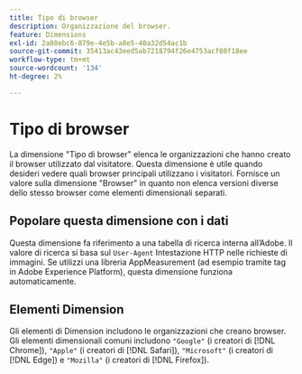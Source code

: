 ```yaml
---
title: Tipo di browser
description: Organizzazione del browser.
feature: Dimensions
exl-id: 2a88ebc6-879e-4e5b-a8e5-40a32d54ac1b
source-git-commit: 35413ac43eed5ab7218794f26e4753acf08f18ee
workflow-type: tm+mt
source-wordcount: '134'
ht-degree: 2%

---
```


# Tipo di browser

La dimensione &quot;Tipo di browser&quot; elenca le organizzazioni che hanno creato il browser utilizzato dal visitatore. Questa dimensione è utile quando desideri vedere quali browser principali utilizzano i visitatori. Fornisce un valore sulla dimensione &quot;Browser&quot; in quanto non elenca versioni diverse dello stesso browser come elementi dimensionali separati.

## Popolare questa dimensione con i dati

Questa dimensione fa riferimento a una tabella di ricerca interna all’Adobe. Il valore di ricerca si basa sul `User-Agent` Intestazione HTTP nelle richieste di immagini. Se utilizzi una libreria AppMeasurement (ad esempio tramite tag in Adobe Experience Platform), questa dimensione funziona automaticamente.

## Elementi Dimension

Gli elementi di Dimension includono le organizzazioni che creano browser. Gli elementi dimensionali comuni includono `"Google"` (i creatori di [!DNL Chrome]), `"Apple"` (i creatori di [!DNL Safari]), `"Microsoft"` (i creatori di [!DNL Edge]) e `"Mozilla"` (i creatori di [!DNL Firefox]).

